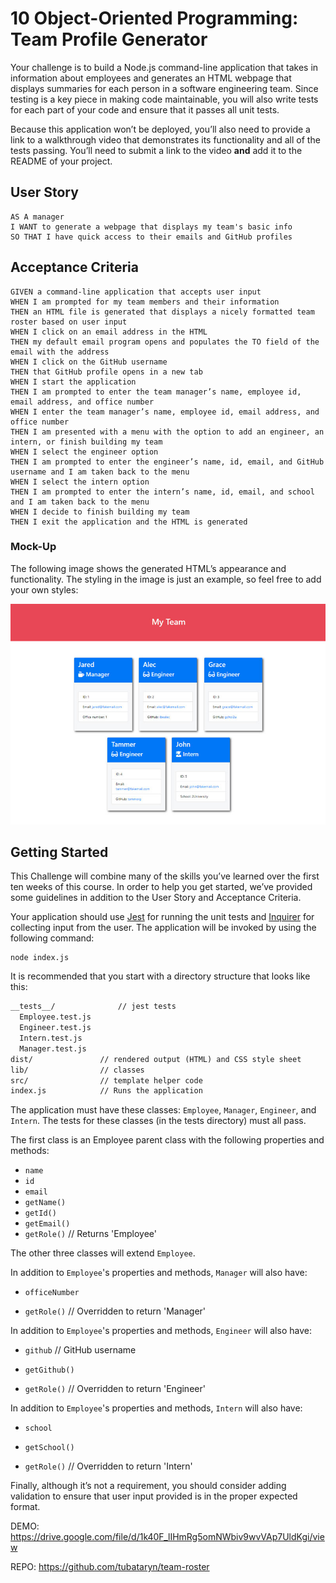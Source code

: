 # 10 Object-Oriented Programming: Team Profile Generator

Your challenge is to build a Node.js command-line application that takes in information about employees and generates an HTML webpage that displays summaries for each person in a software engineering team. Since testing is a key piece in making code maintainable, you will also write tests for each part of your code and ensure that it passes all unit tests.

Because this application won’t be deployed, you’ll also need to provide a link to a walkthrough video that demonstrates its functionality and all of the tests passing. You’ll need to submit a link to the video **and** add it to the README of your project.

## User Story

```
AS A manager
I WANT to generate a webpage that displays my team's basic info
SO THAT I have quick access to their emails and GitHub profiles
```

## Acceptance Criteria

```
GIVEN a command-line application that accepts user input
WHEN I am prompted for my team members and their information
THEN an HTML file is generated that displays a nicely formatted team roster based on user input
WHEN I click on an email address in the HTML
THEN my default email program opens and populates the TO field of the email with the address
WHEN I click on the GitHub username
THEN that GitHub profile opens in a new tab
WHEN I start the application
THEN I am prompted to enter the team manager’s name, employee id, email address, and office number
WHEN I enter the team manager’s name, employee id, email address, and office number
THEN I am presented with a menu with the option to add an engineer, an intern, or finish building my team
WHEN I select the engineer option
THEN I am prompted to enter the engineer’s name, id, email, and GitHub username and I am taken back to the menu
WHEN I select the intern option
THEN I am prompted to enter the intern’s name, id, email, and school and I am taken back to the menu
WHEN I decide to finish building my team
THEN I exit the application and the HTML is generated
```

### Mock-Up

The following image shows the generated HTML’s appearance and functionality. The styling in the image is just an example, so feel free to add your own styles:

![team profile generator demo](./Assets/10-object-oriented-programming-homework-demo.png)


## Getting Started

This Challenge will combine many of the skills you’ve learned over the first ten weeks of this course. In order to help you get started, we’ve provided some guidelines in addition to the User Story and Acceptance Criteria.

Your application should use [Jest](https://www.npmjs.com/package/jest) for running the unit tests and [Inquirer](https://www.npmjs.com/package/inquirer) for collecting input from the user. The application will be invoked by using the following command:

```
node index.js
```

It is recommended that you start with a directory structure that looks like this:

```md
__tests__/			    // jest tests
  Employee.test.js
  Engineer.test.js
  Intern.test.js
  Manager.test.js
dist/               // rendered output (HTML) and CSS style sheet
lib/                // classes
src/                // template helper code
index.js            // Runs the application
```

The application must have these classes: `Employee`, `Manager`, `Engineer`, and `Intern`. The tests for these classes (in the tests directory) must all pass.

The first class is an Employee parent class with the following properties and methods:

* `name`
* `id`
* `email`
* `getName()`
* `getId()`
* `getEmail()`
* `getRole()`   // Returns 'Employee'

The other three classes will extend `Employee`.

In addition to `Employee`'s properties and methods, `Manager` will also have:

* `officeNumber`

* `getRole()`   // Overridden to return 'Manager'

In addition to `Employee`'s properties and methods, `Engineer` will also have:

* `github`  // GitHub username

* `getGithub()`

* `getRole()`   // Overridden to return 'Engineer'

In addition to `Employee`'s properties and methods, `Intern` will also have:

* `school`

* `getSchool()`

* `getRole()`   // Overridden to return 'Intern'

Finally, although it’s not a requirement, you should consider adding validation to ensure that user input provided is in the proper expected format.

DEMO: https://drive.google.com/file/d/1k40F_lIHmRg5omNWbiv9wvVAp7UldKgi/view

REPO: https://github.com/tubataryn/team-roster
